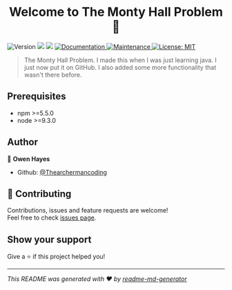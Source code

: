 <h1 align="center">Welcome to The Monty Hall Problem 👋</h1>
<p>
  <img alt="Version" src="https://img.shields.io/badge/version-1.0.0-blue.svg?cacheSeconds=2592000" />
  <img src="https://img.shields.io/badge/npm-%3E%3D5.5.0-blue.svg" />
  <img src="https://img.shields.io/badge/node-%3E%3D9.3.0-blue.svg" />
  <a href="https://github.com/Thearchermancoding/The-Monty-Hall-Problem#readme" target="_blank">
    <img alt="Documentation" src="https://img.shields.io/badge/documentation-yes-brightgreen.svg" />
  </a>
  <a href="https://github.com/Thearchermancoding/The-Monty-Hall-Problem/graphs/commit-activity" target="_blank">
    <img alt="Maintenance" src="https://img.shields.io/badge/Maintained%3F-yes-green.svg" />
  </a>
  <a href="#" target="_blank">
    <img alt="License: MIT" src="https://img.shields.io/github/license/Thearchermancoding/The Monty Hall Problem" />
  </a>
</p>

> The Monty Hall Problem. I made this when I was just learning java. I just now put it on GitHub. I also added some more functionality that wasn't there before.

## Prerequisites

- npm >=5.5.0
- node >=9.3.0

## Author

👤 **Owen Hayes**

* Github: [@Thearchermancoding](https://github.com/Thearchermancoding)

## 🤝 Contributing

Contributions, issues and feature requests are welcome!<br />Feel free to check [issues page](https://github.com/Thearchermancoding/The-Monty-Hall-Problem/issues). 

## Show your support

Give a ⭐️ if this project helped you!

***
_This README was generated with ❤️ by [readme-md-generator](https://github.com/kefranabg/readme-md-generator)_
